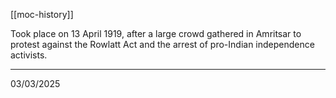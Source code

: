 [[moc-history]]

Took place on 13 April 1919, after a large crowd gathered in Amritsar to protest against the Rowlatt Act and the arrest of pro-Indian independence activists.

---

03/03/2025
